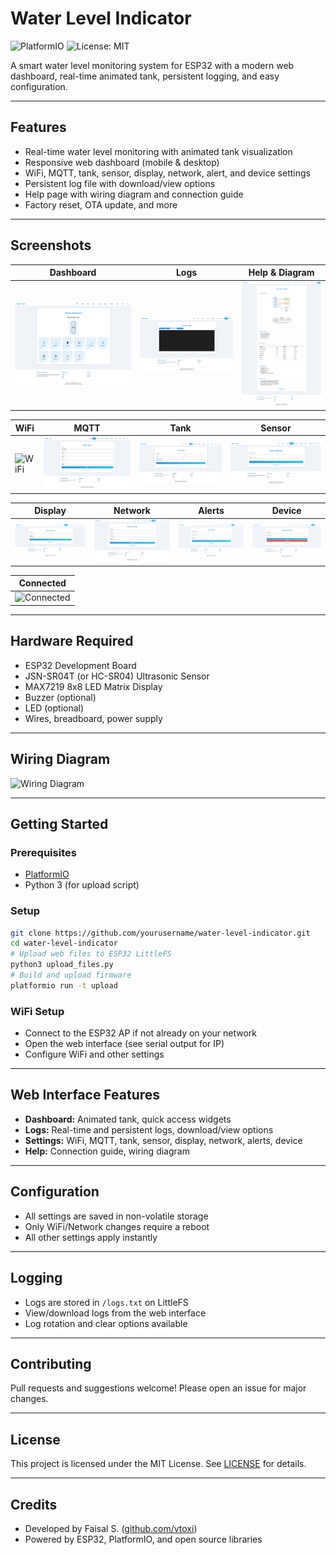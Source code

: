# Water Level Indicator

![PlatformIO](https://img.shields.io/badge/platformio-esp32-blue)
![License: MIT](https://img.shields.io/badge/License-MIT-yellow.svg)

A smart water level monitoring system for ESP32 with a modern web dashboard, real-time animated tank, persistent logging, and easy configuration.

---

## Features
- Real-time water level monitoring with animated tank visualization
- Responsive web dashboard (mobile & desktop)
- WiFi, MQTT, tank, sensor, display, network, alert, and device settings
- Persistent log file with download/view options
- Help page with wiring diagram and connection guide
- Factory reset, OTA update, and more

---

## Screenshots

| Dashboard | Logs | Help & Diagram |
|-----------|------|---------------|
| ![Dashboard](docs/screenshots/dashboard.png) | ![Logs](docs/screenshots/logs.png) | ![Help](docs/screenshots/help.png) |

| WiFi | MQTT | Tank | Sensor |
|------|------|------|--------|
| ![WiFi](docs/screenshots/wifi.png) | ![MQTT](docs/screenshots/settings_mqtt.png) | ![Tank](docs/screenshots/settings_tank.png) | ![Sensor](docs/screenshots/settings_sensor.png) |

| Display | Network | Alerts | Device |
|---------|---------|--------|--------|
| ![Display](docs/screenshots/settings_display.png) | ![Network](docs/screenshots/settings_network.png) | ![Alerts](docs/screenshots/settings_alerts.png) | ![Device](docs/screenshots/settings_device.png) |

| Connected |
|-----------|
| ![Connected](docs/screenshots/connected.png) |

---

## Hardware Required
- ESP32 Development Board
- JSN-SR04T (or HC-SR04) Ultrasonic Sensor
- MAX7219 8x8 LED Matrix Display
- Buzzer (optional)
- LED (optional)
- Wires, breadboard, power supply

---

## Wiring Diagram

![Wiring Diagram](docs/screenshots/diagram.png)

---

## Getting Started

### Prerequisites
- [PlatformIO](https://platformio.org/)
- Python 3 (for upload script)

### Setup
```sh
git clone https://github.com/yourusername/water-level-indicator.git
cd water-level-indicator
# Upload web files to ESP32 LittleFS
python3 upload_files.py
# Build and upload firmware
platformio run -t upload
```

### WiFi Setup
- Connect to the ESP32 AP if not already on your network
- Open the web interface (see serial output for IP)
- Configure WiFi and other settings

---

## Web Interface Features
- **Dashboard:** Animated tank, quick access widgets
- **Logs:** Real-time and persistent logs, download/view options
- **Settings:** WiFi, MQTT, tank, sensor, display, network, alerts, device
- **Help:** Connection guide, wiring diagram

---

## Configuration
- All settings are saved in non-volatile storage
- Only WiFi/Network changes require a reboot
- All other settings apply instantly

---

## Logging
- Logs are stored in `/logs.txt` on LittleFS
- View/download logs from the web interface
- Log rotation and clear options available

---

## Contributing
Pull requests and suggestions welcome! Please open an issue for major changes.

---

## License

This project is licensed under the MIT License. See [LICENSE](LICENSE) for details.

---

## Credits
- Developed by Faisal S. ([github.com/vtoxi](https://github.com/vtoxi))
- Powered by ESP32, PlatformIO, and open source libraries 